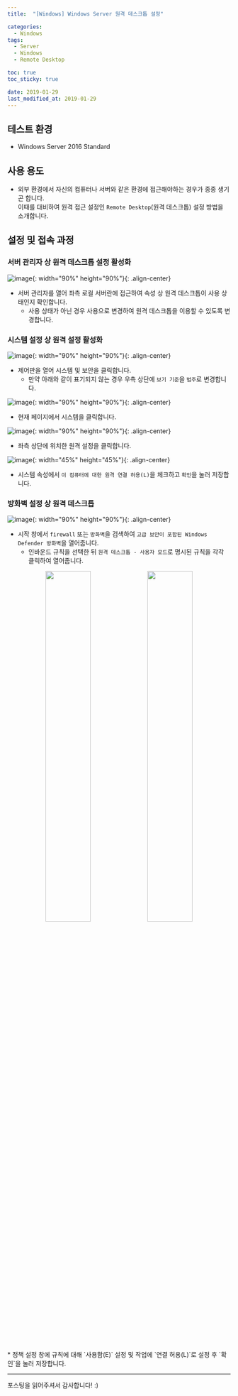 ```yaml
---
title:  "[Windows] Windows Server 원격 데스크톱 설정" 

categories:
  - Windows
tags:
  - Server
  - Windows
  - Remote Desktop

toc: true
toc_sticky: true

date: 2019-01-29
last_modified_at: 2019-01-29
---
```


## 테스트 환경
- Windows Server 2016 Standard
  
## 사용 용도
- 외부 환경에서 자신의 컴퓨터나 서버와 같은 환경에 접근해야하는 경우가 종종 생기곤 합니다.  
이때를 대비하여 원격 접근 설정인 `Remote Desktop`(원격 데스크톱) 설정 방법을 소개합니다.
  
## 설정 및 접속 과정
### 서버 관리자 상 원격 데스크톱 설정 활성화

![image](https://blog.false.kr/assets/image/Post/Windows/Windows-Server-RDP-Setting/1.png){: width="90%" height="90%"}{: .align-center}
* 서버 관리자를 열어 좌측 로컬 서버란에 접근하여 속성 상 원격 데스크톱이 사용 상태인지 확인합니다.
  * 사용 상태가 아닌 경우 사용으로 변경하여 원격 데스크톱을 이용할 수 있도록 변경합니다.

### 시스템 설정 상 원격 설정 활성화

![image](https://blog.false.kr/assets/image/Post/Windows/Windows-Server-RDP-Setting/2.png){: width="90%" height="90%"}{: .align-center}
* 제어판을 열어 시스템 및 보안을 클릭합니다.
  * 만약 아래와 같이 표기되지 않는 경우 우측 상단에 `보기 기준`을 `범주`로 변경합니다.

![image](https://blog.false.kr/assets/image/Post/Windows/Windows-Server-RDP-Setting/3.png){: width="90%" height="90%"}{: .align-center}
* 현재 페이지에서 시스템을 클릭합니다.

![image](https://blog.false.kr/assets/image/Post/Windows/Windows-Server-RDP-Setting/4.png){: width="90%" height="90%"}{: .align-center}
* 좌측 상단에 위치한 원격 설정을 클릭합니다.

![image](https://blog.false.kr/assets/image/Post/Windows/Windows-Server-RDP-Setting/5.png){: width="45%" height="45%"}{: .align-center}
* 시스템 속성에서 `이 컴퓨터에 대한 원격 연결 허용(L)`을 체크하고 `확인`을 눌러 저장합니다.

### 방화벽 설정 상 원격 데스크톱 

![image](https://blog.false.kr/assets/image/Post/Windows/Windows-Server-RDP-Setting/6.png){: width="90%" height="90%"}{: .align-center}
* 시작 창에서 `firewall` 또는 `방화벽`을 검색하여 `고급 보안이 포함된 Windows Defender 방화벽`을 열어줍니다.
  * 인바운드 규칙을 선택한 뒤 `원격 데스크톱 - 사용자 모드`로 명시된 규칙을 각각 클릭하여 열어줍니다.

<div align="center">
  <img src="https://blog.false.kr/assets/image/Post/Windows/Windows-Server-RDP-Setting/7.png" width="45%" height="45%">
  <img src="https://blog.false.kr/assets/image/Post/Windows/Windows-Server-RDP-Setting/8.png" width="45%" height="45%">
</div>
* 정책 설정 창에 규칙에 대해 `사용함(E)` 설정 및 작업에 `연결 허용(L)`로 설정 후 `확인`을 눌러 저장합니다.

---
포스팅을 읽어주셔서 감사합니다! :)
